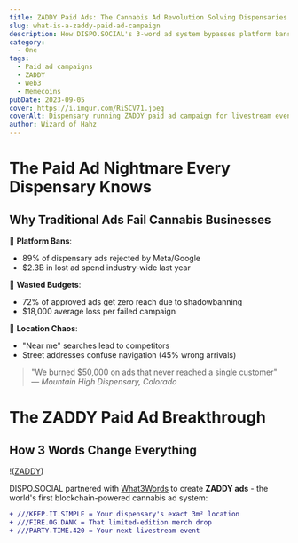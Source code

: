 ```yaml
---
title: ZADDY Paid Ads: The Cannabis Ad Revolution Solving Dispensaries' Biggest Challenges
slug: what-is-a-zaddy-paid-ad-campaign
description: How DISPO.SOCIAL's 3-word ad system bypasses platform bans using blockchain and physical/digital merch synergy
category:
  - One
tags:
  - Paid ad campaigns
  - ZADDY
  - Web3
  - Memecoins
pubDate: 2023-09-05
cover: https://i.imgur.com/RiSCV71.jpeg
coverAlt: Dispensary running ZADDY paid ad campaign for livestream event
author: Wizard of Hahz
---
```


# The Paid Ad Nightmare Every Dispensary Knows

## Why Traditional Ads Fail Cannabis Businesses

🛑 **Platform Bans**:  
- 89% of dispensary ads rejected by Meta/Google  
- $2.3B in lost ad spend industry-wide last year  

💸 **Wasted Budgets**:  
- 72% of approved ads get zero reach due to shadowbanning  
- $18,000 average loss per failed campaign  

📍 **Location Chaos**:  
- "Near me" searches lead to competitors  
- Street addresses confuse navigation (45% wrong arrivals)  

> "We burned $50,000 on ads that never reached a single customer"  
> — *Mountain High Dispensary, Colorado*

# The ZADDY Paid Ad Breakthrough

## How 3 Words Change Everything

!([ZADDY](https://i.imgur.com/H8WmjwQ.jpeg))

DISPO.SOCIAL partnered with [What3Words](https://what3words.com) to create **ZADDY ads** - the world's first blockchain-powered cannabis ad system:

```diff
+ ///KEEP.IT.SIMPLE = Your dispensary's exact 3m² location  
+ ///FIRE.OG.DANK = That limited-edition merch drop  
+ ///PARTY.TIME.420 = Your next livestream event  